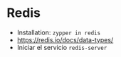 
# Redis

* Installation: `zypper in redis`
* https://redis.io/docs/data-types/
* Iniciar el servicio `redis-server`

